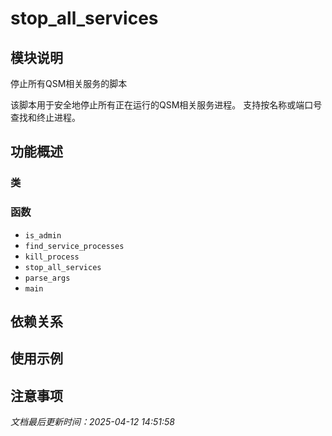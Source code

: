 # stop_all_services

## 模块说明
停止所有QSM相关服务的脚本

该脚本用于安全地停止所有正在运行的QSM相关服务进程。
支持按名称或端口号查找和终止进程。

## 功能概述

### 类


### 函数

- `is_admin`
- `find_service_processes`
- `kill_process`
- `stop_all_services`
- `parse_args`
- `main`

## 依赖关系

## 使用示例

## 注意事项

*文档最后更新时间：2025-04-12 14:51:58*